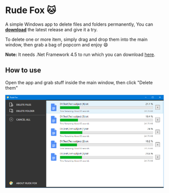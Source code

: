 # Rude Fox :cat:
A simple Windows app to delete files and folders permanently, You can **[download](https://github.com/encrypt0r/RudeFox/releases)** the latest release and give it a try.

To delete one or more item, simply drag and drop them into the main window, then grab a bag of popcorn and enjoy :smile:

**Note:** It needs .Net Framework 4.5 to run which you can download [here](https://www.microsoft.com/en-us/download/details.aspx?id=30653).

## How to use
Open the app and grab stuff inside the main window, then click "Delete them"

![Main Window](screenshots/mainwindow.PNG)
